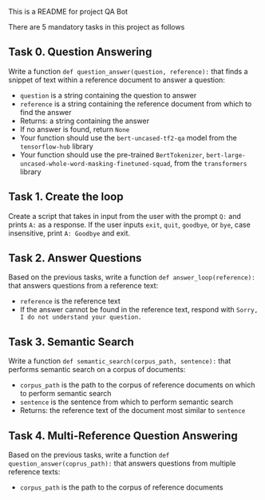 This is a README for project QA Bot

There are 5 mandatory tasks in this project as follows

## Task 0. Question Answering
Write a function  `def question_answer(question, reference):`  that finds a snippet of text within a reference document to answer a question:

-   `question`  is a string containing the question to answer
-   `reference`  is a string containing the reference document from which to find the answer
-   Returns: a string containing the answer
-   If no answer is found, return  `None`
-   Your function should use the  `bert-uncased-tf2-qa`  model from the  `tensorflow-hub`  library
-   Your function should use the pre-trained  `BertTokenizer`,  `bert-large-uncased-whole-word-masking-finetuned-squad`, from the  `transformers`  library

## Task 1. Create the loop
Create a script that takes in input from the user with the prompt `Q:` and prints `A:` as a response. If the user inputs `exit`, `quit`, `goodbye`, or `bye`, case insensitive, print `A: Goodbye` and exit.

## Task 2. Answer Questions
Based on the previous tasks, write a function  `def answer_loop(reference):`  that answers questions from a reference text:

-   `reference`  is the reference text
-   If the answer cannot be found in the reference text, respond with  `Sorry, I do not understand your question.`

## Task 3. Semantic Search
Write a function  `def semantic_search(corpus_path, sentence):`  that performs semantic search on a corpus of documents:

-   `corpus_path`  is the path to the corpus of reference documents on which to perform semantic search
-   `sentence`  is the sentence from which to perform semantic search
-   Returns: the reference text of the document most similar to  `sentence`

## Task 4. Multi-Reference Question Answering
Based on the previous tasks, write a function  `def question_answer(coprus_path):`  that answers questions from multiple reference texts:

-   `corpus_path`  is the path to the corpus of reference documents
